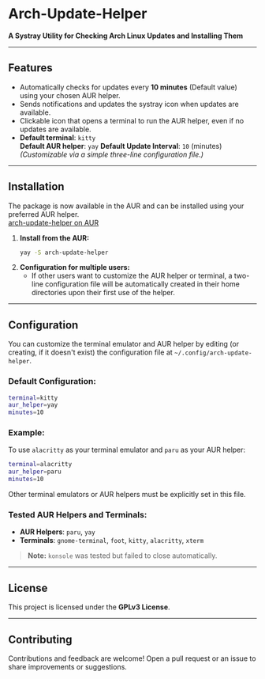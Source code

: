 # **Arch-Update-Helper**  

**A Systray Utility for Checking Arch Linux Updates and Installing Them**  

---

## **Features**  

- Automatically checks for updates every **10 minutes** (Default value) using your chosen AUR helper.  
- Sends notifications and updates the systray icon when updates are available.  
- Clickable icon that opens a terminal to run the AUR helper, even if no updates are available.  
- **Default terminal**: `kitty`  
  **Default AUR helper**: `yay`
  **Default Update Interval**: `10` (minutes)
  *(Customizable via a simple three-line configuration file.)*  

---

## **Installation**  

The package is now available in the AUR and can be installed using your preferred AUR helper.  
[arch-update-helper on AUR](https://aur.archlinux.org/packages/arch-update-helper)

1. **Install from the AUR:**  
   ```bash
   yay -S arch-update-helper
   ```  
2. **Configuration for multiple users:**  
   - If other users want to customize the AUR helper or terminal, a two-line configuration file will be automatically created in their home directories upon their first use of the helper.  

---

## **Configuration**  

You can customize the terminal emulator and AUR helper by editing (or creating, if it doesn't exist) the configuration file at `~/.config/arch-update-helper`.  

### **Default Configuration:**  
```bash
terminal=kitty
aur_helper=yay
minutes=10
```  

### **Example:**  
To use `alacritty` as your terminal emulator and `paru` as your AUR helper:  
```bash
terminal=alacritty
aur_helper=paru
minutes=10
```  

Other terminal emulators or AUR helpers must be explicitly set in this file.  

### **Tested AUR Helpers and Terminals:**  
- **AUR Helpers**: `paru`, `yay`  
- **Terminals**: `gnome-terminal`, `foot`, `kitty`, `alacritty`, `xterm`  

> **Note:** `konsole` was tested but failed to close automatically.  

---

## **License**  

This project is licensed under the **GPLv3 License**.  

---

## **Contributing**  

Contributions and feedback are welcome! Open a pull request or an issue to share improvements or suggestions.


